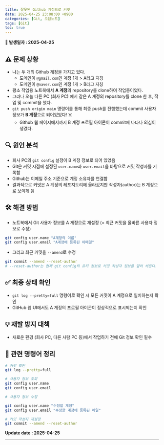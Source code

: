 ```yaml
---
title: 잘못된 Github 계정으로 커밋
date: 2025-04-25 23:08:00 +0900
categories: [Git, 오답노트]
tags: [Git]
toc: true
---
```



**📅 발생일자 : 2025-04-25**

## **⚠️ 문제 상황**

- 나는 두 개의 Github 계정을 가지고 있다.
  - 도메인이 `@gmail.com`인 계정 1개 > A라고 지칭
  - 도메인이 `@naver.com`인 계정 1개 > B라고 지칭
- 평소 작업용 노트북에서 **A 계정**의 repository를 clone하여 작업중이었다.
- 그러나 오늘 다른 PC (회사 PC) 에서 같은 A 계정의 repository를 clone 한 후, 작업 및 commit을 했다.
- `git push origin main` 명령어를 통해 최종 push를 진행했는데 commit 사용자 정보가 **B 계정**으로 되어있었다! ☠️
  - Github 웹 페이지에서까지 B 계정 프로필 아이콘이 commit에 나타나 의심이 생겼다.

## **🔍 원인 분석**

- 회사 PC의 `git config` 설정이 B 계정 정보로 되어 있었음
- Git은 커밋 시점에 설정된 `user.name`과 `user.email`을 바탕으로 커밋 작성자를 기록함
- Github는 이메일 주소 기준으로 계정 소유자를 연결함
- 결과적으로 커밋은 A 계정의 레포지토리에 올라갔지만 작성자(author)는 B 계정으로 보이게 됨

## **🛠️ 해결 방법**

- 노트북에서 Git 사용자 정보를 A 계정으로 재설정 (= 최근 커밋을 올바른 사용자 정보로 수정)

```bash
git config user.name "A계정의 이름"
git config user.email "A계정에 등록된 이메일"
```
- 그리고 최근 커밋을 `--amend`로 수정

```bash
git commit --amend --reset-author
# --reset-author는 현재 git config의 유저 정보로 커밋 작성자 정보를 덮어 씌운다.
```

## **✅ 최종 상태 확인**

- `git log --pretty=full` 명령어로 확인 시 모든 커밋이 A 계정으로 일치하는지 확인
- GitHub 웹 UI에서도 A 계정의 프로필 아이콘이 정상적으로 표시되는지 확인

## **💡 재발 방지 대책**

- 새로운 환경 (회사 PC, 다른 사람 PC 등)에서 작업하기 전에 Git 정보 확인 필수

## **📝 관련 명령어 정리**

```bash
# 커밋 확인
git log --pretty=full

# 사용자 정보 조회
git config user.name
git config user.email

# 사용자 정보 수정

git config user.name "수정할 계정"
git config user.email "수정할 계정에 등록된 메일"

# 커밋 작성자 재설정
git commit --amend --reset-author

```

**Update date : 2025-04-25**

---